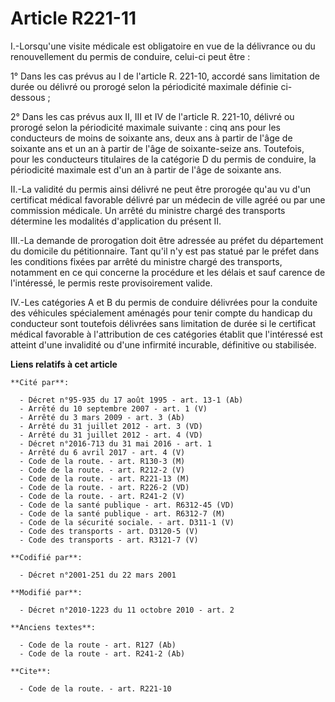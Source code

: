 # Article R221-11

I.-Lorsqu'une visite médicale est obligatoire en vue de la délivrance ou du renouvellement du permis de conduire, celui-ci
peut être : 

1° Dans les cas prévus au I de l'article R. 221-10, accordé sans limitation de durée ou délivré ou prorogé selon la
périodicité maximale définie ci-dessous ; 

2° Dans les cas prévus aux II, III et IV de l'article R. 221-10, délivré ou prorogé selon la périodicité maximale suivante :
cinq ans pour les conducteurs de moins de soixante ans, deux ans à partir de l'âge de soixante ans et un an à partir de l'âge
de soixante-seize ans. Toutefois, pour les conducteurs titulaires de la catégorie D du permis de conduire, la périodicité
maximale est d'un an à partir de l'âge de soixante ans. 

II.-La validité du permis ainsi délivré ne peut être prorogée qu'au vu d'un certificat médical favorable délivré par un
médecin de ville agréé ou par une commission médicale. Un arrêté du ministre chargé des transports détermine les modalités
d'application du présent II. 

III.-La demande de prorogation doit être adressée au préfet du département du domicile du pétitionnaire. Tant qu'il n'y est
pas statué par le préfet dans les conditions fixées par arrêté du ministre chargé des transports, notamment en ce qui
concerne la procédure et les délais et sauf carence de l'intéressé, le permis reste provisoirement valide. 

IV.-Les catégories A et B du permis de conduire délivrées pour la conduite des véhicules spécialement aménagés pour tenir
compte du handicap du conducteur sont toutefois délivrées sans limitation de durée si le certificat médical favorable à
l'attribution de ces catégories établit que l'intéressé est atteint d'une invalidité ou d'une infirmité incurable, définitive
ou stabilisée.

**Liens relatifs à cet article**

	**Cité par**:

	  - Décret n°95-935 du 17 août 1995 - art. 13-1 (Ab)
	  - Arrêté du 10 septembre 2007 - art. 1 (V)
	  - Arrêté du 3 mars 2009 - art. 3 (Ab)
	  - Arrêté du 31 juillet 2012 - art. 3 (VD)
	  - Arrêté du 31 juillet 2012 - art. 4 (VD)
	  - Décret n°2016-713 du 31 mai 2016 - art. 1
	  - Arrêté du 6 avril 2017 - art. 4 (V)
	  - Code de la route. - art. R130-3 (M)
	  - Code de la route. - art. R212-2 (V)
	  - Code de la route. - art. R221-13 (M)
	  - Code de la route. - art. R226-2 (VD)
	  - Code de la route. - art. R241-2 (V)
	  - Code de la santé publique - art. R6312-45 (VD)
	  - Code de la santé publique - art. R6312-7 (M)
	  - Code de la sécurité sociale. - art. D311-1 (V)
	  - Code des transports - art. D3120-5 (V)
	  - Code des transports - art. R3121-7 (V)

	**Codifié par**:

	  - Décret n°2001-251 du 22 mars 2001

	**Modifié par**:

	  - Décret n°2010-1223 du 11 octobre 2010 - art. 2

	**Anciens textes**:

	  - Code de la route - art. R127 (Ab)
	  - Code de la route - art. R241-2 (Ab)

	**Cite**:

	  - Code de la route. - art. R221-10
